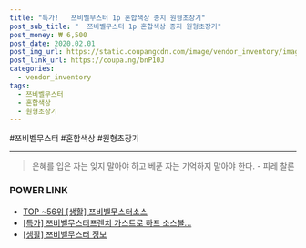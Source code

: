 ```yaml
--- 
title: "특가!   쯔비벨무스터 1p 혼합색상 종지 원형초장기" 
post_sub_title: "  쯔비벨무스터 1p 혼합색상 종지 원형초장기" 
post_money: ₩ 6,500 
post_date: 2020.02.01 
post_img_url: https://static.coupangcdn.com/image/vendor_inventory/images/2016/10/21/10/5/d59869ee-91cd-4ea0-b883-a199ff82c8da.jpg 
post_link_url: https://coupa.ng/bnP10J 
categories: 
  - vendor_inventory 
tags: 
  - 쯔비벨무스터 
  - 혼합색상 
  - 원형초장기 
--- 
```

  #쯔비벨무스터 #혼합색상 #원형초장기 
<hr> 

> 은혜를 입은 자는 잊지 말아야 하고 베푼 자는 기억하지 말아야 한다. - 피레 찰론 


### POWER LINK

* <a href="https://blog.naver.com/an0733/221792195080" target="_blank"> TOP ~56위 [생활] 쯔비벨무스터소스</a>
* <a href="https://blog.naver.com/santokki14/221792197602" target="_blank">[특가] 쯔비벨무스터프렌치 가스트로 하프 소스볼...</a>
* <a href="https://blog.naver.com/santokki14/221767211640" target="_blank"> [생활] 쯔비벨무스터 정보 </a>
